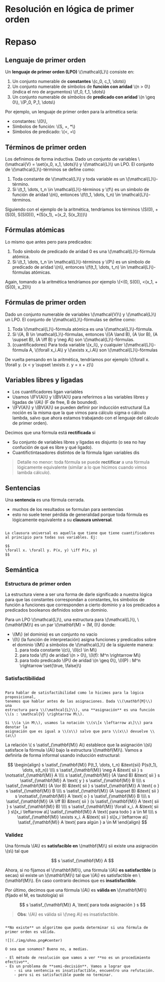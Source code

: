 $$
   \newcommand{\true}{\mathbf{T}}
   \newcommand{\false}{\mathbf{F}}
   \newcommand{\satisf}{\models}
   \newcommand{\notsatisf}{\nvDash}
   \newcommand{\set}[1]{\lbrace #1 \rbrace}
$$
# Resolución en lógica de primer orden

# Repaso

## Lenguaje de primer orden

Un **lenguaje de primer orden (LPO)** \\(\mathcal{L}\\) consiste en:

1. Un conjunto numerable de **constantes** \\(c_0, c_1, \dots\\)
2. Un conjunto numerable de símbolos de **función con aridad** \\(n > 0\\) (indica el nro de argumentos) \\(f_0, f_1, \dots\\)
3. Un conjunto numerable de símbolos de **predicado con aridad** \\(n \geq 0\\), \\(P_0, P_1, \dots\\)

Por ejemplo, un lenguaje de primer orden para la aritmética sería:

- constantes: \\(0\\),
- Símbolos de función: \\(S, +, *\\)
- Símbolos de predicado: \\(<, =\\)

## Términos de primer orden

Los definimos de forma inductiva. Dado un conjunto de variables \\(\mathcal{V} = \set{x_0, x_1, \dots}\\) y \\(\mathcal{L}\\) un LPO. El conjunto de \\(\mathcal{L}\\)-términos se define como:

1. Toda constante de \\(\mathcal{L}\\) y toda variable es un \\(\mathcal{L}\\)-término.
2. Si \\(t_1, \dots, t_n \in \mathcal{L}\\)-términos y \\(f\\) es un símbolo de función de aridad \\(n\\), entonces \\(f(t_1, \dots, t_n) \in \mathcal{L}\\)-términos.

Siguiendo con el ejemplo de la aritmética, tendríamos los términos \\(S(0), +(S(0), S(S(0))), *(S(x_1), +(x_2, S(x_3)))\\)

## Fórmulas atómicas

Lo mismo que antes pero para predicados:

1. Todo símbolo de predicado de aridad 0 es una \\(\mathcal{L}\\)-fórmula atómica.
2. Si \\(t_1, \dots, t_n \in \mathcal{L}\\)-términos y \\(P\\) es un símbolo de predicado de aridad \\(n\\), entonces \\(f(t_1, \dots, t_n) \in \mathcal{L}\\)-fórmulas atómicas.

Again, tomando a la aritmética tendríamos por ejemplo \\(<(0, S(0)), <(x_1, +(S(0), x_2))\\)

## Fórmulas de primer orden

Dado un conjunto numerable de variables \\(\mathcal{V}\\) y \\(\mathcal{L}\\) un LPO. El conjunto de \\(\mathcal{L}\\)-fórmulas se define como:

1. Toda \\(\mathcal{L}\\)-fórmula atómica es una \\(\mathcal{L}\\)-fórmula.
2. Si \\(A, B \in \mathcal{L}\\)-fórmulas, entonces \\((A \land B), (A \lor B), (A \supset B), (A \iff B) y \neg A\\) son \\(\mathcal{L}\\)-fórmulas.
3. (cuantificadores) Para toda variable \\(x_i\\), y cualquier \\(\mathcal{L}\\)-fórmula A, \\(\forall x_i.A\\) y \\(\exists x_i.A\\) son \\(\mathcal{L}\\)-fórmulas

De vuelta pensando en la aritmética, tendríamos por ejemplo \\(\forall x. \forall y. (x < y \supset \exists z. y = x + z)\\)

## Variables libres y ligadas

- Los cuantificadores ligan variables
- Usamos \\(FV(A)\\) y \\(BV(A)\\) para referirnos a las variables libres y ligadas de \\(A\\) (F de free, B de bounded).
- \\(FV(A)\\) y \\(BV(A)\\) se pueden definir por inducción estructural (La noción es la misma que la que vimos para cálculo sigma o cálculo lambda, salvo que ahora estamos trabajando con el lenguaje del cálculo de primer orden).

Decimos que una fórmula está **rectificada** si 

- Su conjunto de variables libres y ligadas es disjunto (o sea no hay confución
  de qué es libre y qué ligado).
- Cuantifictintasadores distintos de la fórmula ligan variables dis

> Detalle no menor: toda fórmula se puede **rectificar** a una fórmula
> lógicamente equivalente (similar a lo que hicimos cuando vimos lambda
> cálculo).

## Sentencias

Una **sentencia** es una fórmula cerrada.

- muchos de los resultados se formulan para sentencias
- esto no suele tener pérdida de generalidad porque toda fórmula es lógicamente equivalente a su **clausura universal**.

~~~admonish info title="Clausura universal"

La clausura universal es aquella que tiene que tiene cuantificadores al principio para todas sus variables. Ej:

$$
\forall x. \forall y. P(x, y) \iff P(x, y)
$$

~~~

## Semántica

### Estructura de primer orden

La estructura viene a ser una forma de darle significado a nuestra lógica para
que las constantes correspondan a constantes, los símbolos de función a
funciones que corresponden a cierto dominio y a los predicados a predicados
booleanos definidos sobre un dominio.

Para un LPO \\(\mathcal{L}\\), una estructura para \\(\mathcal{L}\\), \\(\mathbf{M}\\) es un par \\(\mathbf{M} = (M, I)\\) donde:

- \\(M\\) (el dominio) es un conjunto no vacío
- \\(I\\) (la función de interpretación) asigna funciones y predicados sobre el dominio \\(M\\) a símbolos de \\(\mathcal{L}\\) de la siguiente manera:
    1. para toda constante \\(c\\), \\(I(c) \in M\\)
    2. para toda \\(f\\) de aridad \\(n > 0\\), \\(I(f): M^n \rightarrow M\\)
    3. para todo predicado \\(P\\) de aridad \\(n \geq 0\\), \\(I(P) : M^n \rightarrow \set{\true, \false}\\)

### Satisfactibilidad

~~~admonish info title="Asignación"

Para hablar de satisfactibilidad como lo hicimos para la lógica proposicional,
tenemos que hablar antes de las asignaciones. Dada \\(\mathbf{M}\\) una
estructura para \\(\mathcal{L}\\), una **asignación** es una función \\(s : \mathcal{V} \rightarrow M\\).

Si \\(a \in M\\), usamos la notación \\(s\[x \leftarrow a\]\\) para denotar la
asignación que es igual a \\(s\\) salvo que para \\(x\\) devuelve \\(a\\)

~~~

La relación \\( s \satisf_{\mathbf{M}} A\\) establece que la asignación \\(s\\) satisface la fórmula \\(A\\) bajo la estructura \\(\mathbf{M}\\). Vamos a definirla de forma informal usando inducción estructural:

$$
\begin{align}
s \satisf_{\mathbf{M}} P(t_1, \dots, t_n) &\text{sii} P(s(t_1), \dots, s(t_n)) \\\\
s \satisf_{\mathbf{M}} \neg A &\text{ sii } s \notsatisf_{\mathbf{M}} A \\\\
s \satisf_{\mathbf{M}} (A \land B) &\text{ sii } s \satisf_{\mathbf{M}} A \text{ y } s \satisf_{\mathbf{M}} B \\\\
s \satisf_{\mathbf{M}} (A \lor B) &\text{ sii } s \satisf_{\mathbf{M}} A \text{ o } s \satisf_{\mathbf{M}} B \\\\
s \satisf_{\mathbf{M}} (A \supset B) &\text{ sii } s \notsatisf_{\mathbf{M}} A \text{ o } s \satisf_{\mathbf{M}} B \\\\
s \satisf_{\mathbf{M}} (A \iff B) &\text{ sii } (s \satisf_{\mathbf{M}} A \text{ sii } s \satisf_{\mathbf{M}} B) \\\\
s \satisf_{\mathbf{M}} \forall x_i. A &\text{ sii } s\[x_i \leftarrow a\] \satisf_{\mathbf{M}} A \text{ para todo } a \in M \\\\
s \satisf_{\mathbf{M}} \exists x_i. A &\text{ sii } s\[x_i \leftarrow a\] \satisf_{\mathbf{M}} A \text{ para algún } a \in M
\end{align}
$$

### Validez

Una fórmula \\(A\\) es **satisfacible en** \\(mathbf{M}\\) sii existe una asignación \\(s\\) tal que

$$
s \satisf_{\mathbf{M}} A
$$

Ahora, si no fijamos el \\(\mathbf{M}\\), una fórmula \\(A\\) **es satisfactible** (a secas) sii existe un \\(\mathbf{M}\\) tal que \\(A\\) es satisfactible en \\(\mathbf{M}\\). En caso contrario decimos que es **insatisfactible**.

Por último, decimos que una fórmula \\(A\\) es **válida en** \\(\mathbf{M}\\) (fijado el M, es tautología) sii

$$
s \satisf_{\mathbf{M}} A, \text{ para toda asignación } s
$$

> **Obs**: \\(A\\) es válida sii \\(\neg A\\) es insatisfactible.

~~~admonish info title="Teorema de Church"

**No existe** un algoritmo que pueda determinar si una fórmula de primer orden es válida.

![](./img/ohno.png#center)

O sea que sonamos? Bueno no, a medias.

- El método de resolución que vamos a ver **no es un procedimiento efectivo**,
- Es un problema de **semi-decisión**. Vamos a lograr que
    - si una sentencia es insatisfactible, encuentro una refutación.
    - pero si es satisfactible puede no terminar.

~~~
